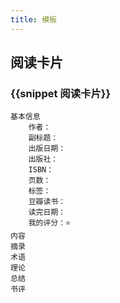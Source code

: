 ```yaml
---
title: 模板
---
```


## 阅读卡片
### {{snippet 阅读卡片}}
    基本信息
        作者：
        副标题：
        出版日期：
        出版社：
        ISBN：
        页数：
        标签：
        豆瓣读书：
        读完日期：
        我的评分：⭐️
    内容
    摘录
    术语
    理论
    总结
    书评
